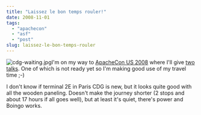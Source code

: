 ```yaml
---
title: "Laissez le bon temps rouler!"
date: 2008-11-01
tags: 
  - "apachecon"
  - "asf"
  - "post"
slug: laissez-le-bon-temps-rouler
---
```


![cdg-waiting.jpg](http://bdelacretaz.files.wordpress.com/2008/11/cdg-waiting.jpg)I'm on my way to [ApacheCon US 2008](http://us.apachecon.com/c/acus2008/) where I'll give [two talks](http://us.apachecon.com/c/acus2008/speakers/26). One of which is not ready yet so I'm making good use of my travel time ;-)

I don't know if terminal 2E in Paris CDG is new, but it looks quite good with all the wooden paneling. Doesn't make the journey shorter (2 stops and about 17 hours if all goes well), but at least it's quiet, there's power and Boingo works.
